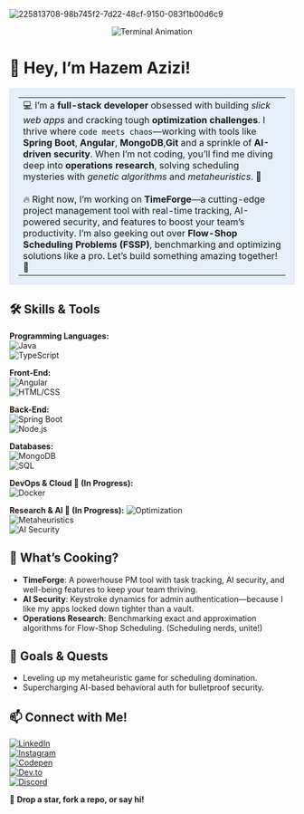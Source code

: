 
![225813708-98b745f2-7d22-48cf-9150-083f1b00d6c9](https://github.com/user-attachments/assets/600ea39f-d975-4d86-afb8-db6500309142)
<p align="center">
 <img src="https://raw.githubusercontent.com/your-username/your-repo/main/assets/terminal-animation.gif" alt="Terminal Animation" />
</p>

# 🚀 Hey, I’m Hazem Azizi!

<table style="background-color: #E6F0FA; padding: 15px; border: 1px solid #D3E4F9;">
  <tr>
    <td>
      💻 I’m a <strong>full-stack developer</strong> obsessed with building <em>slick web apps</em> and cracking tough <strong>optimization challenges</strong>. I thrive where <code>code meets chaos</code>—working with tools like <strong>Spring Boot</strong>, <strong>Angular</strong>, <strong>MongoDB</strong>,<strong>Git</strong> and a sprinkle of <strong>AI-driven security</strong>. When I’m not coding, you’ll find me diving deep into <strong>operations research</strong>, solving scheduling mysteries with <em>genetic algorithms</em> and <em>metaheuristics</em>. 🧠
      <br><br>
      🔥 Right now, I’m working on <strong>TimeForge</strong>—a cutting-edge project management tool with real-time tracking, AI-powered security, and features to boost your team’s productivity. I’m also geeking out over <strong>Flow-Shop Scheduling Problems (FSSP)</strong>, benchmarking and optimizing solutions like a pro. Let’s build something amazing together! 🚀
    </td>
  </tr>
</table>

## 🛠 Skills & Tools

**Programming Languages:**  
![Java](https://img.shields.io/badge/Java-ED8B00?style=flat&logo=java&logoColor=white)  
![TypeScript](https://img.shields.io/badge/TypeScript-007ACC?style=flat&logo=typescript&logoColor=white)  

**Front-End:**  
![Angular](https://img.shields.io/badge/Angular-DD0031?style=flat&logo=angular&logoColor=white)  
![HTML/CSS](https://img.shields.io/badge/HTML%2FCSS-E34F26?style=flat&logo=html5&logoColor=white)  

**Back-End:**  
![Spring Boot](https://img.shields.io/badge/Spring%20Boot-6DB33F?style=flat&logo=spring&logoColor=white)  
![Node.js](https://img.shields.io/badge/Node.js-43853D?style=flat&logo=node.js&logoColor=white)  

**Databases:**  
![MongoDB](https://img.shields.io/badge/MongoDB-4EA94B?style=flat&logo=mongodb&logoColor=white)  
![SQL](https://img.shields.io/badge/SQL-4479A1?style=flat&logo=database&logoColor=white)  

**DevOps & Cloud 🚧 (In Progress):**  
![Docker](https://img.shields.io/badge/Docker-0db7ed?style=flat&logo=docker&logoColor=white)  

**Research & AI 🚧 (In Progress):** 
![Optimization](https://img.shields.io/badge/Optimization-FF6F61?style=flat)  
![Metaheuristics](https://img.shields.io/badge/Metaheuristics-FF6F61?style=flat)  
![AI Security](https://img.shields.io/badge/AI%20Security-FF6F61?style=flat)  

## 🌟 What’s Cooking?
- **TimeForge**: A powerhouse PM tool with task tracking, AI security, and well-being features to keep your team thriving.  
- **AI Security**: Keystroke dynamics for admin authentication—because I like my apps locked down tighter than a vault.  
- **Operations Research**: Benchmarking exact and approximation algorithms for Flow-Shop Scheduling. (Scheduling nerds, unite!)  

## 🎯 Goals & Quests
- Leveling up my metaheuristic game for scheduling domination.  
- Supercharging AI-based behavioral auth for bulletproof security.  

## 📫 Connect with Me!

[![LinkedIn](https://img.shields.io/badge/-LinkedIn-0A66C2?style=flat-square&logo=linkedin&logoColor=white)](https://www.linkedin.com/in/azizi-hazem-60aa3825b/)  
[![Instagram](https://img.shields.io/badge/-Instagram-E4405F?style=flat-square&logo=instagram&logoColor=white)](https://www.instagram.com/hazemazizi2/)  
[![Codepen](https://img.shields.io/badge/-Codepen-000000?style=flat-square&logo=codepen&logoColor=white)](https://codepen.io/hazemazizi)  
[![Dev.to](https://img.shields.io/badge/-Dev.to-0A0A0A?style=flat-square&logo=dev.to&logoColor=white)](https://dev.to/hazemazizi)  
[![Discord](https://img.shields.io/badge/-Discord-5865F2?style=flat-square&logo=discord&logoColor=white)](https://discord.com/users/dungoin)

🚀 **Drop a star, fork a repo, or say hi!**
